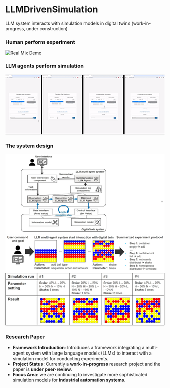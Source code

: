# LLMDrivenSimulation
LLM system interacts with simulation models in digital twins
(work-in-progress, under construction)

### Human perform experiment
![Real Mix Demo](demos/mix_real.gif)

### LLM agents perform simulation
![Simulation Mix Demo](demos/mix_simulation.gif)

### The system design
![system_design_1](demos/system_design_1.jpg)
![system_design_2](demos/system_design_2.jpg)
![system_design_3](demos/system_design_3.jpg)

### Research Paper 
- **Framework Introduction**: Introduces a framework integrating a multi-agent system with large language models (LLMs) to interact with a simulation model for conducting experiments.
- **Project Status**: Currently a **work-in-progress** research project and the paper is **under peer-review**.
- **Focus Area**: we are continuing to investigate more sophisticated simulation models for **industrial automation systems**.


